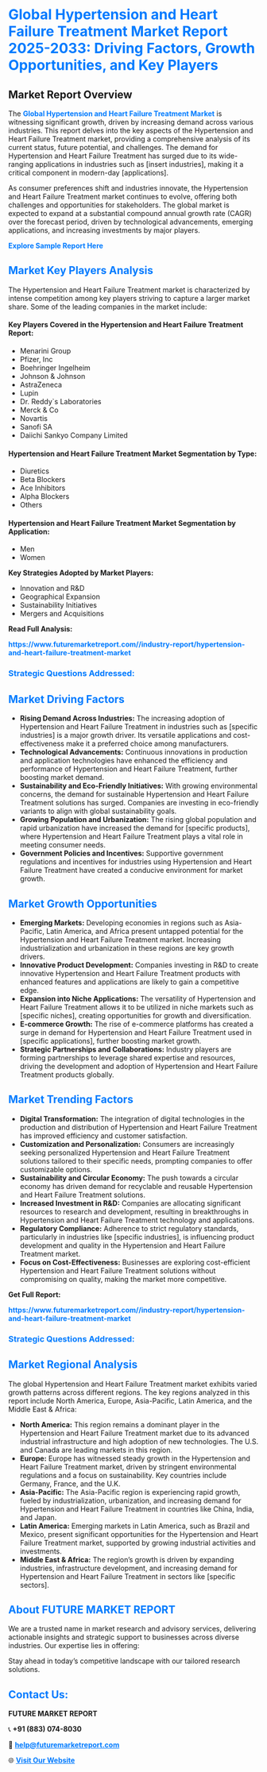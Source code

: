 <h1 style="color: #007BFF;">Global Hypertension and Heart Failure Treatment Market Report 2025-2033: Driving Factors, Growth Opportunities, and Key Players</h1>

<section id="overview">
<h2>Market Report Overview</h2>
<p>The <a href="https://www.futuremarketreport.com//industry-report/hypertension-and-heart-failure-treatment-market" style="color: #007BFF; text-decoration: none;"><strong>Global Hypertension and Heart Failure Treatment Market</strong></a> is witnessing significant growth, driven by increasing demand across various industries. This report delves into the key aspects of the Hypertension and Heart Failure Treatment market, providing a comprehensive analysis of its current status, future potential, and challenges. The demand for Hypertension and Heart Failure Treatment has surged due to its wide-ranging applications in industries such as [insert industries], making it a critical component in modern-day [applications].</p>
<p>As consumer preferences shift and industries innovate, the Hypertension and Heart Failure Treatment market continues to evolve, offering both challenges and opportunities for stakeholders. The global market is expected to expand at a substantial compound annual growth rate (CAGR) over the forecast period, driven by technological advancements, emerging applications, and increasing investments by major players.</p>
</section>

<section id="overview">
<p><a href="https://www.futuremarketreport.com//request-sample/reportId=79313" style="color: #007BFF; text-decoration: none;"><strong>Explore Sample Report Here</strong></a></p>
</section>

<section id="key-players">
<h2 style="color: #007BFF;">Market Key Players Analysis</h2>
<p>The Hypertension and Heart Failure Treatment market is characterized by intense competition among key players striving to capture a larger market share. Some of the leading companies in the market include:</p>
<h4>Key Players Covered in the Hypertension and Heart Failure Treatment Report:</h4>
<ul><li>Menarini Group</li><li>Pfizer, Inc</li><li>Boehringer Ingelheim</li><li>Johnson &amp; Johnson</li><li>AstraZeneca</li><li>Lupin</li><li>Dr. Reddy`s Laboratories</li><li>Merck &amp; Co</li><li>Novartis</li><li>Sanofi SA</li><li>Daiichi Sankyo Company Limited</li></ul>
<h4>Hypertension and Heart Failure Treatment Market Segmentation by Type:</h4>
<ul><li>Diuretics</li><li>Beta Blockers</li><li>Ace Inhibitors</li><li>Alpha Blockers</li><li>Others</li></ul>

<h4>Hypertension and Heart Failure Treatment Market Segmentation by Application:</h4>
<ul><li>Men</li><li>Women</li></ul>
<p><strong>Key Strategies Adopted by Market Players:</strong></p>
<ul>
<li>Innovation and R&D</li>
<li>Geographical Expansion</li>
<li>Sustainability Initiatives</li>
<li>Mergers and Acquisitions</li>
</ul>
</section>

<section>
<p><strong>Read Full Analysis: </strong></p><a href="https://www.futuremarketreport.com//industry-report/hypertension-and-heart-failure-treatment-market" style="color: #007BFF; text-decoration: none;"><strong>https://www.futuremarketreport.com//industry-report/hypertension-and-heart-failure-treatment-market</strong></a>
<h3 style="color: #007BFF;">Strategic Questions Addressed:</h3>
</section>

<section id="driving-factors">
<h2 style="color: #007BFF;">Market Driving Factors</h2>
<ul>
<li><strong>Rising Demand Across Industries:</strong> The increasing adoption of Hypertension and Heart Failure Treatment in industries such as [specific industries] is a major growth driver. Its versatile applications and cost-effectiveness make it a preferred choice among manufacturers.</li>
<li><strong>Technological Advancements:</strong> Continuous innovations in production and application technologies have enhanced the efficiency and performance of Hypertension and Heart Failure Treatment, further boosting market demand.</li>
<li><strong>Sustainability and Eco-Friendly Initiatives:</strong> With growing environmental concerns, the demand for sustainable Hypertension and Heart Failure Treatment solutions has surged. Companies are investing in eco-friendly variants to align with global sustainability goals.</li>
<li><strong>Growing Population and Urbanization:</strong> The rising global population and rapid urbanization have increased the demand for [specific products], where Hypertension and Heart Failure Treatment plays a vital role in meeting consumer needs.</li>
<li><strong>Government Policies and Incentives:</strong> Supportive government regulations and incentives for industries using Hypertension and Heart Failure Treatment have created a conducive environment for market growth.</li>
</ul>
</section>

<section id="growth-opportunities">
<h2 style="color: #007BFF;">Market Growth Opportunities</h2>
<ul>
<li><strong>Emerging Markets:</strong> Developing economies in regions such as Asia-Pacific, Latin America, and Africa present untapped potential for the Hypertension and Heart Failure Treatment market. Increasing industrialization and urbanization in these regions are key growth drivers.</li>
<li><strong>Innovative Product Development:</strong> Companies investing in R&D to create innovative Hypertension and Heart Failure Treatment products with enhanced features and applications are likely to gain a competitive edge.</li>
<li><strong>Expansion into Niche Applications:</strong> The versatility of Hypertension and Heart Failure Treatment allows it to be utilized in niche markets such as [specific niches], creating opportunities for growth and diversification.</li>
<li><strong>E-commerce Growth:</strong> The rise of e-commerce platforms has created a surge in demand for Hypertension and Heart Failure Treatment used in [specific applications], further boosting market growth.</li>
<li><strong>Strategic Partnerships and Collaborations:</strong> Industry players are forming partnerships to leverage shared expertise and resources, driving the development and adoption of Hypertension and Heart Failure Treatment products globally.</li>
</ul>
</section>

<section id="trending-factors">
<h2 style="color: #007BFF;">Market Trending Factors</h2>
<ul>
<li><strong>Digital Transformation:</strong> The integration of digital technologies in the production and distribution of Hypertension and Heart Failure Treatment has improved efficiency and customer satisfaction.</li>
<li><strong>Customization and Personalization:</strong> Consumers are increasingly seeking personalized Hypertension and Heart Failure Treatment solutions tailored to their specific needs, prompting companies to offer customizable options.</li>
<li><strong>Sustainability and Circular Economy:</strong> The push towards a circular economy has driven demand for recyclable and reusable Hypertension and Heart Failure Treatment solutions.</li>
<li><strong>Increased Investment in R&D:</strong> Companies are allocating significant resources to research and development, resulting in breakthroughs in Hypertension and Heart Failure Treatment technology and applications.</li>
<li><strong>Regulatory Compliance:</strong> Adherence to strict regulatory standards, particularly in industries like [specific industries], is influencing product development and quality in the Hypertension and Heart Failure Treatment market.</li>
<li><strong>Focus on Cost-Effectiveness:</strong> Businesses are exploring cost-efficient Hypertension and Heart Failure Treatment solutions without compromising on quality, making the market more competitive.</li>
</ul>
</section>

<section>
<p><strong>Get Full Report: </strong></p><a href="https://www.futuremarketreport.com//industry-report/hypertension-and-heart-failure-treatment-market" style="color: #007BFF; text-decoration: none;"><strong>https://www.futuremarketreport.com//industry-report/hypertension-and-heart-failure-treatment-market</strong></a>
<h3 style="color: #007BFF;">Strategic Questions Addressed:</h3>
</section>


<section id="regional-analysis">
<h2 style="color: #007BFF;">Market Regional Analysis</h2>
<p>The global Hypertension and Heart Failure Treatment market exhibits varied growth patterns across different regions. The key regions analyzed in this report include North America, Europe, Asia-Pacific, Latin America, and the Middle East & Africa:</p>
<ul>
<li><strong>North America:</strong> This region remains a dominant player in the Hypertension and Heart Failure Treatment market due to its advanced industrial infrastructure and high adoption of new technologies. The U.S. and Canada are leading markets in this region.</li>
<li><strong>Europe:</strong> Europe has witnessed steady growth in the Hypertension and Heart Failure Treatment market, driven by stringent environmental regulations and a focus on sustainability. Key countries include Germany, France, and the U.K.</li>
<li><strong>Asia-Pacific:</strong> The Asia-Pacific region is experiencing rapid growth, fueled by industrialization, urbanization, and increasing demand for Hypertension and Heart Failure Treatment in countries like China, India, and Japan.</li>
<li><strong>Latin America:</strong> Emerging markets in Latin America, such as Brazil and Mexico, present significant opportunities for the Hypertension and Heart Failure Treatment market, supported by growing industrial activities and investments.</li>
<li><strong>Middle East & Africa:</strong> The region’s growth is driven by expanding industries, infrastructure development, and increasing demand for Hypertension and Heart Failure Treatment in sectors like [specific sectors].</li>
</ul>
</section>

<footer>
<h2 style="color: #007BFF;">About FUTURE MARKET REPORT</h2>
<p>We are a trusted name in market research and advisory services, delivering actionable insights and strategic support to businesses across diverse industries. Our expertise lies in offering:</p>

<p>Stay ahead in today’s competitive landscape with our tailored research solutions.</p>

<h2 style="color: #007BFF;">Contact Us:</h2>
<p><strong>FUTURE MARKET REPORT</strong></p>
<p>📞 <strong>+91 (883) 074-8030</strong></p>
<p>📧 <strong><a href="mailto:help@futuremarketreport.com" style="color: #007BFF;">help@futuremarketreport.com</a></strong></p>
<p>🌐 <strong><a href="https://www.futuremarketreport.com/" style="color: #007BFF;">Visit Our Website</a></strong></p>
</footer>